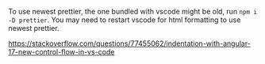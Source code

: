 To use newest prettier, the one bundled with vscode might be old, run `npm i -D prettier`. You may need to restart vscode for html formatting to use newest prettier.

<https://stackoverflow.com/questions/77455062/indentation-with-angular-17-new-control-flow-in-vs-code>
